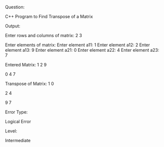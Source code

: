 
Question:

C++ Program to Find Transpose of a Matrix

Output:

Enter rows and columns of matrix: 2
3

Enter elements of matrix:
Enter element a11: 1
Enter element a12: 2
Enter element a13: 9
Enter element a21: 0
Enter element a22: 4
Enter element a23: 7

Entered Matrix:
1  2  9

0  4  7


Transpose of Matrix:
1  0

2  4

9  7

Error Type:

Logical Error



Level:

Intermediate

